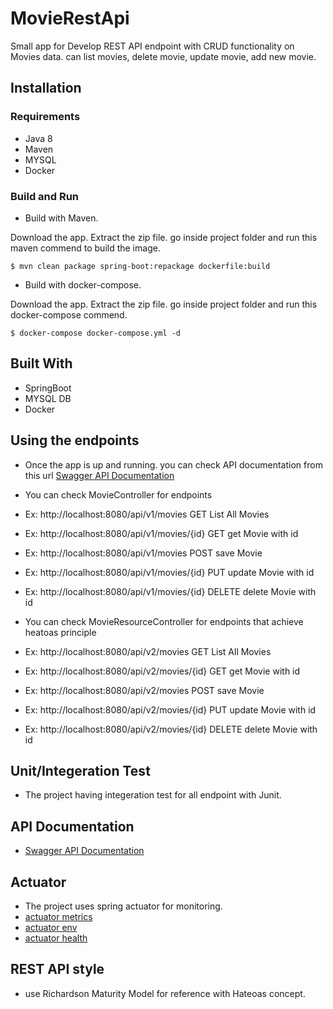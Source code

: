 # MovieRestApi 
Small app for Develop REST API endpoint with CRUD functionality on Movies data.
can list movies, delete movie, update movie, add new movie.
## Installation

### Requirements
* Java 8
* Maven
* MYSQL
* Docker

### Build and Run
* Build with Maven.

Download the app. Extract the zip file. go inside project folder and run this maven commend to build the image.

`$ mvn clean package spring-boot:repackage dockerfile:build`

* Build with docker-compose.

Download the app. Extract the zip file. go inside project folder and run this docker-compose commend.

`$ docker-compose docker-compose.yml -d`

## Built With
* SpringBoot
* MYSQL DB
* Docker

## Using the endpoints
* Once the app is up and running. you can check API documentation from this url
[Swagger API Documentation](http://localhost:8080/swagger-ui.html)
* You can check MovieController for endpoints
* Ex: http://localhost:8080/api/v1/movies       GET     List All Movies 
* Ex: http://localhost:8080/api/v1/movies/{id}  GET     get Movie with id 
* Ex: http://localhost:8080/api/v1/movies       POST    save Movie
* Ex: http://localhost:8080/api/v1/movies/{id}  PUT     update Movie with id 
* Ex: http://localhost:8080/api/v1/movies/{id}  DELETE  delete Movie with id 

* You can check MovieResourceController for endpoints that achieve heatoas principle
* Ex: http://localhost:8080/api/v2/movies       GET     List All Movies 
* Ex: http://localhost:8080/api/v2/movies/{id}  GET     get Movie with id 
* Ex: http://localhost:8080/api/v2/movies       POST    save Movie
* Ex: http://localhost:8080/api/v2/movies/{id}  PUT     update Movie with id 
* Ex: http://localhost:8080/api/v2/movies/{id}  DELETE  delete Movie with id 

## Unit/Integeration Test
* The project having integeration test for all endpoint with Junit.

## API Documentation
* [Swagger API Documentation](http://localhost:8080/swagger-ui.html)

## Actuator
* The project uses spring actuator for monitoring.
* [actuator metrics](http://localhost:8080/actuator/metrics)
* [actuator env](http://localhost:8080/actuator/env)
* [actuator health](http://localhost:8080/actuator/health)

## REST API style
* use Richardson Maturity Model for reference with Hateoas concept.



